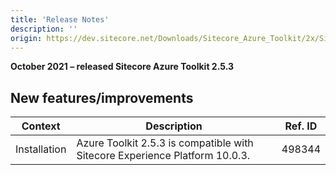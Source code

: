 ```yaml
---
title: 'Release Notes'
description: ''
origin: https://dev.sitecore.net/Downloads/Sitecore_Azure_Toolkit/2x/Sitecore_Azure_Toolkit_253/Release_Notes
---
```


**October 2021 – released Sitecore Azure Toolkit 2.5.3**

## New features/improvements

| Context      | Description                                                                     | Ref. ID |
| ------------ | ------------------------------------------------------------------------------- | ------- |
| Installation | ​​​Azure Toolkit 2.5.3 is compatible with Sitecore Experience Platform 10.0.3​. | 498344  |
